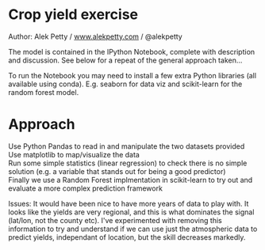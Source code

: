 # Crop yield exercise
Author: Alek Petty / www.alekpetty.com / @alekpetty

The model is contained in the IPython Notebook, complete with description and discussion. See below for a repeat of the general approach taken...

To run the Notebook you may need to install a few extra Python libraries (all available using conda). E.g. seaborn for data viz and scikit-learn for the random forest model.

# Approach
Use Python Pandas to read in and manipulate the two datasets provided   
Use matplotlib to map/visualize the data   
Run some simple statistics (linear regression) to check there is no simple solution (e.g. a variable that stands out for being a good predictor)   
Finally we use a Random Forest implmentation in scikit-learn to try out and evaluate a more complex prediction framework   

Issues: It would have been nice to have more years of data to play with. It looks like the yields are very regional, and this is what dominates the signal (lat/lon, not the county etc). I've experimented with removing this information to try and understand if we can use just the atmospheric data to predict yields, independant of location, but the skill decreases markedly.

